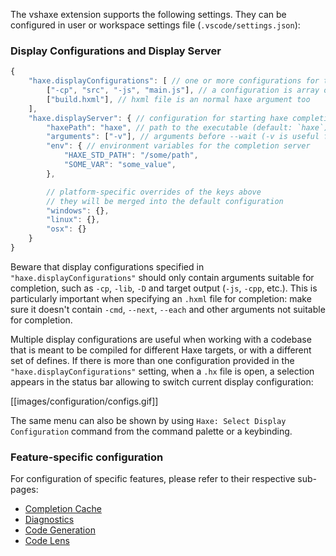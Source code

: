 The vshaxe extension supports the following settings. They can be configured in user or workspace settings file (`.vscode/settings.json`):

### Display Configurations and Display Server

```js
{
    "haxe.displayConfigurations": [ // one or more configurations for the haxe completion server
        ["-cp", "src", "-js", "main.js"], // a configuration is array of arguments passed to the completion server
        ["build.hxml"], // hxml file is an normal haxe argument too
    ],
    "haxe.displayServer": { // configuration for starting haxe completion server itself
        "haxePath": "haxe", // path to the executable (default: `haxe`)
        "arguments": ["-v"], // arguments before --wait (-v is useful for debugging)
        "env": { // environment variables for the completion server
            "HAXE_STD_PATH": "/some/path",
            "SOME_VAR": "some_value",
        },

        // platform-specific overrides of the keys above
        // they will be merged into the default configuration
        "windows": {},
        "linux": {},
        "osx": {}
    }
}
```

Beware that display configurations specified in `"haxe.displayConfigurations"` should only contain arguments suitable for
completion, such as `-cp`, `-lib`, `-D` and target output (`-js`, `-cpp`, etc.). This is particularly important when
specifying an `.hxml` file for completion: make sure it doesn't contain `-cmd`, `--next`, `--each` and other arguments
not suitable for completion.

Multiple display configurations are useful when working with a codebase that is meant
to be compiled for different Haxe targets, or with a different set of defines. If
there is more than one configuration provided in the `"haxe.displayConfigurations"` setting,
when a `.hx` file is open, a selection appears in the status bar allowing to switch current
display configuration:

[[images/configuration/configs.gif]]

The same menu can also be shown by using `Haxe: Select Display Configuration` command from the command palette or a keybinding.

### Feature-specific configuration

For configuration of specific features, please refer to their respective sub-pages:

- [Completion Cache](/vshaxe/vshaxe/wiki/Completion-Cache#how-do-i-disable-it)
- [Diagnostics](/vshaxe/vshaxe/wiki/Diagnostics#configuration)
- [Code Generation](/vshaxe/vshaxe/wiki/Code-Generation#configuration)
- [Code Lens](/vshaxe/vshaxe/wiki/Code-Lens)